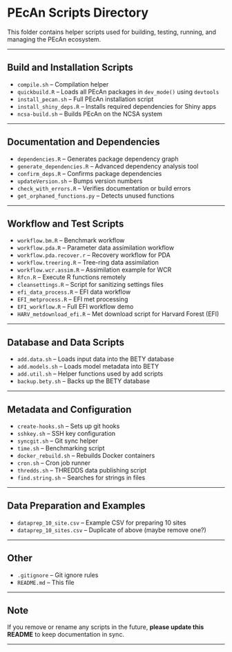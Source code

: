 # PEcAn Scripts Directory

This folder contains helper scripts used for building, testing, running, and managing the PEcAn ecosystem.

---

## Build and Installation Scripts

- `compile.sh` – Compilation helper
- `quickbuild.R` – Loads all PEcAn packages in `dev_mode()` using `devtools`
- `install_pecan.sh` – Full PEcAn installation script
- `install_shiny_deps.R` – Installs required dependencies for Shiny apps
- `ncsa-build.sh` – Builds PEcAn on the NCSA system

---

## Documentation and Dependencies

- `dependencies.R` – Generates package dependency graph
- `generate_dependencies.R` – Advanced dependency analysis tool
- `confirm_deps.R` – Confirms package dependencies
- `updateVersion.sh` – Bumps version numbers
- `check_with_errors.R` – Verifies documentation or build errors
- `get_orphaned_functions.py` – Detects unused functions

---

##  Workflow and Test Scripts

- `workflow.bm.R` – Benchmark workflow
- `workflow.pda.R` – Parameter data assimilation workflow
- `workflow.pda.recover.r` – Recovery workflow for PDA
- `workflow.treering.R` – Tree-ring data assimilation
- `workflow.wcr.assim.R` – Assimilation example for WCR
- `Rfcn.R` – Execute R functions remotely
- `cleansettings.R` – Script for sanitizing settings files
- `efi_data_process.R` – EFI data workflow
- `EFI_metprocess.R` – EFI met processing
- `EFI_workflow.R` – Full EFI workflow demo
- `HARV_metdownload_efi.R` – Met download script for Harvard Forest (EFI)

---

##  Database and Data Scripts

- `add.data.sh` – Loads input data into the BETY database
- `add.models.sh` – Loads model metadata into BETY
- `add.util.sh` – Helper functions used by add scripts
- `backup.bety.sh` – Backs up the BETY database

---

##  Metadata and Configuration

- `create-hooks.sh` – Sets up git hooks
- `sshkey.sh` – SSH key configuration
- `syncgit.sh` – Git sync helper
- `time.sh` – Benchmarking script
- `docker_rebuild.sh` – Rebuilds Docker containers
- `cron.sh` – Cron job runner
- `thredds.sh` – THREDDS data publishing script
- `find.string.sh` – Searches for strings in files

---

##  Data Preparation and Examples

- `dataprep_10_site.csv` – Example CSV for preparing 10 sites
- `dataprep_10_sites.csv` – Duplicate of above (maybe remove one?)

---

##  Other

- `.gitignore` – Git ignore rules
- `README.md` – This file

---

##  Note

If you remove or rename any scripts in the future, **please update this README** to keep documentation in sync.

---
